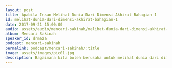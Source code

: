 ```yaml
---
layout: post
title: Apabila Insan Melihat Dunia Dari Dimensi Akhirat Bahagian 1
id: melihat-dunia-dari-dimensi-akhirat-bahagian-1
date: 2017-09-21 15:00:00
audio: assets/audio/mencari-sakinah/melihat-dunia-dari-dimensi-akhirat-bahagian-1.mp3
album: Mencari Sakinah
speaker_id: drmaza
podcast: mencari-sakinah
permalink: podcast/mencari-sakinah/:title
image: assets/images/pic01.jpg
description: Bagaimana kita boleh berusaha untuk melihat dunia dari dimensi akhirat (Bahagian 1). 
--- 
```

